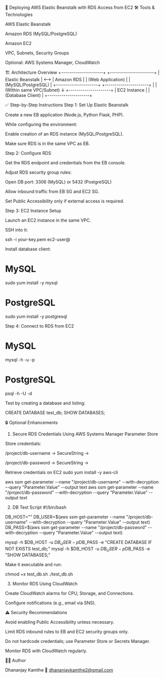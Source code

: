📘 Deploying AWS Elastic Beanstalk with RDS Access from EC2
🛠️ Tools & Technologies

AWS Elastic Beanstalk

Amazon RDS (MySQL/PostgreSQL)

Amazon EC2

VPC, Subnets, Security Groups

Optional: AWS Systems Manager, CloudWatch

🏗 Architecture Overview
+---------------------+        +----------------------+
| Elastic Beanstalk    | <-->  | Amazon RDS           |
| (Web Application)   |        | (MySQL/PostgreSQL)  |
+---------------------+        +----------------------+
           |
           | (Within same VPC/Subnet)
           ↓
+---------------------+
| EC2 Instance        |
| (Database Client)   |
+---------------------+

✅ Step-by-Step Instructions
Step 1: Set Up Elastic Beanstalk

Create a new EB application (Node.js, Python Flask, PHP).

While configuring the environment:

Enable creation of an RDS instance (MySQL/PostgreSQL).

Make sure RDS is in the same VPC as EB.

Step 2: Configure RDS

Get the RDS endpoint and credentials from the EB console.

Adjust RDS security group rules:

Open DB port: 3306 (MySQL) or 5432 (PostgreSQL)

Allow inbound traffic from EB SG and EC2 SG.

Set Public Accessibility only if external access is required.

Step 3: EC2 Instance Setup

Launch an EC2 instance in the same VPC.

SSH into it:

ssh -i your-key.pem ec2-user@<EC2-Public-IP>


Install database client:

# MySQL
sudo yum install -y mysql

# PostgreSQL
sudo yum install -y postgresql

Step 4: Connect to RDS from EC2
# MySQL
mysql -h <RDS-endpoint> -u <db-user> -p

# PostgreSQL
psql -h <RDS-endpoint> -U <db-user> -d <db-name>


Test by creating a database and listing:

CREATE DATABASE test_db;
SHOW DATABASES;

🔒 Optional Enhancements
1. Secure RDS Credentials
Using AWS Systems Manager Parameter Store

Store credentials:

/project/db-username → SecureString → <db-username>

/project/db-password → SecureString → <db-password>

Retrieve credentials on EC2
sudo yum install -y aws-cli

aws ssm get-parameter --name "/project/db-username" --with-decryption --query "Parameter.Value" --output text
aws ssm get-parameter --name "/project/db-password" --with-decryption --query "Parameter.Value" --output text

2. DB Test Script
#!/bin/bash

DB_HOST="<RDS-endpoint>"
DB_USER=$(aws ssm get-parameter --name "/project/db-username" --with-decryption --query "Parameter.Value" --output text)
DB_PASS=$(aws ssm get-parameter --name "/project/db-password" --with-decryption --query "Parameter.Value" --output text)

mysql -h $DB_HOST -u $DB_USER -p$DB_PASS -e "CREATE DATABASE IF NOT EXISTS test_db;"
mysql -h $DB_HOST -u $DB_USER -p$DB_PASS -e "SHOW DATABASES;"


Make it executable and run:

chmod +x test_db.sh
./test_db.sh

3. Monitor RDS Using CloudWatch

Create CloudWatch alarms for CPU, Storage, and Connections.

Configure notifications (e.g., email via SNS).

⚠️ Security Recommendations

Avoid enabling Public Accessibility unless necessary.

Limit RDS inbound rules to EB and EC2 security groups only.

Do not hardcode credentials; use Parameter Store or Secrets Manager.

Monitor RDS with CloudWatch regularly.

👨‍💻 Author

Dhananjay Kamthe
📧 dhananjaykamthe2@gmail.com
